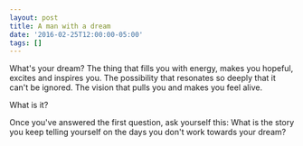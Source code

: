 ```yaml
---
layout: post
title: A man with a dream
date: '2016-02-25T12:00:00-05:00'
tags: []
---
```

What's your dream? The thing that fills you with energy, makes you hopeful, excites and inspires you. The possibility that resonates so deeply that it can't be ignored. The vision that pulls you and makes you feel alive.

What is it?

Once you've answered the first question, ask yourself this: What is the story you keep telling yourself on the days you don't work towards your dream?
